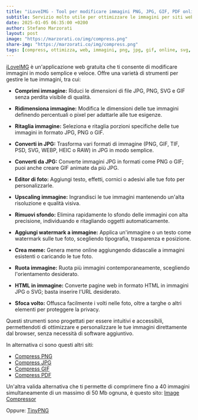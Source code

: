 ```yaml
---
title: "iLoveIMG - Tool per modificare immagini PNG, JPG, GIF, PDF online"
subtitle: Servizio molto utile per ottimizzare le immagini per siti web
date: 2025-01-05 06:35:00 +0200
author: Stefano Marzorati
layout: post
image: "https://marzorati.co/img/compress.png"
share-img: "https://marzorati.co/img/compress.png"
tags: [compress, ottimizza, web, immagini, png, jpg, gif, online, svg, compression, save, comprimere,]
---
```

<a href="https://www.iloveimg.com/" target="_blank">iLoveIMG</a> è un'applicazione web gratuita che ti consente di modificare immagini in modo semplice e veloce.  Offre una varietà di strumenti per gestire le tue immagini, tra cui:

- **Comprimi immagine:** Riduci le dimensioni di file JPG, PNG, SVG e GIF senza perdita visibile di qualità. 

- **Ridimensiona immagine:** Modifica le dimensioni delle tue immagini definendo percentuali o pixel per adattarle alle tue esigenze.

- **Ritaglia immagine:** Seleziona e ritaglia porzioni specifiche delle tue immagini in formato JPG, PNG o GIF.

- **Converti in JPG:** Trasforma vari formati di immagine (PNG, GIF, TIF, PSD, SVG, WEBP, HEIC o RAW) in JPG in modo semplice.

- **Converti da JPG:** Converte immagini JPG in formati come PNG o GIF; puoi anche creare GIF animate da più JPG.

- **Editor di foto:** Aggiungi testo, effetti, cornici o adesivi alle tue foto per personalizzarle.

- **Upscaling immagine:** Ingrandisci le tue immagini mantenendo un'alta risoluzione e qualità visiva. 

- **Rimuovi sfondo:** Elimina rapidamente lo sfondo delle immagini con alta precisione, individuando e ritagliando oggetti automaticamente.

- **Aggiungi watermark a immagine:** Applica un'immagine o un testo come watermark sulle tue foto, scegliendo tipografia, trasparenza e posizione.

- **Crea meme:** Genera meme online aggiungendo didascalie a immagini esistenti o caricando le tue foto.

- **Ruota immagine:** Ruota più immagini contemporaneamente, scegliendo l'orientamento desiderato.

- **HTML in immagine:** Converte pagine web in formato HTML in immagini JPG o SVG; basta inserire l'URL desiderato.

- **Sfoca volto:** Offusca facilmente i volti nelle foto, oltre a targhe o altri elementi per proteggere la privacy.

Questi strumenti sono progettati per essere intuitivi e accessibili, permettendoti di ottimizzare e personalizzare le tue immagini direttamente dal browser, senza necessità di software aggiuntivo. 
 
In alternativa ci sono questi altri siti:   
 
 - <a href="http://compresspng.com/it/" target="_blank">Compress PNG</a>   
 - <a href="http://compressjpeg.com/it/" target="_blank">Compress JPG</a>   
 - <a href="http://gifcompressor.com/" target="_blank">Compress GIF</a>   
 - <a href="http://shrinkpdf.com/it/" target="_blank">Compress PDF</a>   
 
Un'altra valida alternativa che ti permette di comprimere fino a 40 immagini simultaneamente di un massimo di 50 Mb ognuna, è questo sito: <a href="https://www.websiteplanet.com/webtools/imagecompressor/" target="_blank">Image Compressor</a>   

Oppure: <a href="https://tinypng.com/" target="_blank">TinyPNG</a>